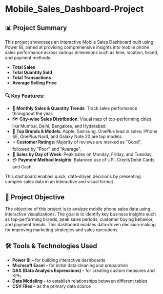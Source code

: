 # Mobile_Sales_Dashboard-Project

## 📊 Project Summary

This project showcases an interactive Mobile Sales Dashboard built using Power BI, aimed at providing comprehensive insights into mobile phone sales performance across various dimensions such as time, location, brand, and payment methods.

- **Total Sales**
- **Total Quantity Sold**
- **Total Transactions**
- **Average Selling Price**

### 🔍 Key Features:

- 📅 **Monthly Sales & Quantity Trends**: Track sales performance throughout the year.
- 🗺️ **City-wise Sales Distribution**: Visual map of top-performing cities like Mumbai, Delhi, Bangalore, and Hyderabad.
- 📱 **Top Brands & Models**: Apple, Samsung, OnePlus lead in sales; iPhone SE, OnePlus Nord, and Galaxy Note 20 are top models.
- ⭐ **Customer Ratings**: Majority of reviews are marked as "Good", followed by "Poor" and "Average".
- 📆 **Sales by Day of Week**: Peak sales on Monday, Friday, and Tuesday.
- 💳 **Payment Method Insights**: Balanced use of UPI, Credit/Debit Cards, and Cash.

This dashboard enables quick, data-driven decisions by presenting complex sales data in an interactive and visual format.

## 📌 Project Objective

The objective of this project is to analyze mobile phone sales data using interactive visualizations. The goal is to identify key business insights such as top-performing brands, peak sales periods, customer buying behavior, and payment trends. This dashboard enables data-driven decision-making for improving marketing strategies and sales operations.

## 🛠️ Tools & Technologies Used

- **Power BI** – for building interactive dashboards
- **Microsoft Excel** – for initial data cleaning and preparation
- **DAX (Data Analysis Expressions)** – for creating custom measures and KPIs
- **Data Modeling** – to establish relationships between different tables
- **CSV Files** – as the primary data source
